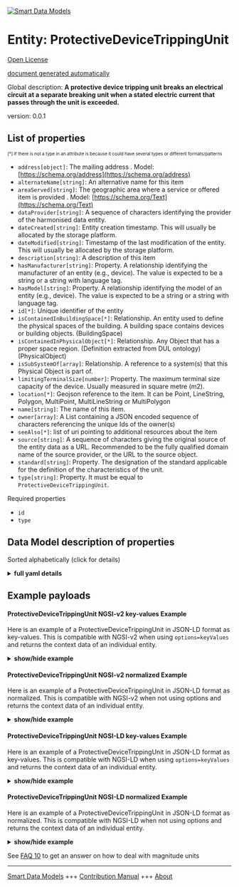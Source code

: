 <!-- 10-Header -->  
[![Smart Data Models](https://smartdatamodels.org/wp-content/uploads/2022/01/SmartDataModels_logo.png "Logo")](https://smartdatamodels.org)  
Entity: ProtectiveDeviceTrippingUnit  
====================================<!-- /10-Header -->  
<!-- 15-License -->  
[Open License](https://github.com/smart-data-models//dataModel.S4BLDG/blob/master/ProtectiveDeviceTrippingUnit/LICENSE.md)  
[document generated automatically](https://docs.google.com/presentation/d/e/2PACX-1vTs-Ng5dIAwkg91oTTUdt8ua7woBXhPnwavZ0FxgR8BsAI_Ek3C5q97Nd94HS8KhP-r_quD4H0fgyt3/pub?start=false&loop=false&delayms=3000#slide=id.gb715ace035_0_60)  
<!-- /15-License -->  
<!-- 20-Description -->  
Global description: **A protective device tripping unit breaks an electrical circuit at a separate breaking unit when a stated electric current that passes through the unit is exceeded.**  
version: 0.0.1  
<!-- /20-Description -->  
<!-- 30-PropertiesList -->  

## List of properties  

<sup><sub>[*] If there is not a type in an attribute is because it could have several types or different formats/patterns</sub></sup>  
- `address[object]`: The mailing address  . Model: [https://schema.org/address](https://schema.org/address)- `alternateName[string]`: An alternative name for this item  - `areaServed[string]`: The geographic area where a service or offered item is provided  . Model: [https://schema.org/Text](https://schema.org/Text)- `dataProvider[string]`: A sequence of characters identifying the provider of the harmonised data entity.  - `dateCreated[string]`: Entity creation timestamp. This will usually be allocated by the storage platform.  - `dateModified[string]`: Timestamp of the last modification of the entity. This will usually be allocated by the storage platform.  - `description[string]`: A description of this item  - `hasManufacturer[string]`: Property. A relationship identifying the manufacturer of an entity (e.g., device). The value is expected to be a string or a string with language tag.  - `hasModel[string]`: Property. A relationship identifying the model of an entity (e.g., device). The value is expected to be a string or a string with language tag.  - `id[*]`: Unique identifier of the entity  - `isContainedInBuildingSpace[*]`: Relationship. An entity used to define the physical spaces of the building. A building space contains devices or building objects. (BuildingSpace)  - `isContainedInPhysicalObject[*]`: Relationship. Any Object that has a proper space region.  (Definition extracted from DUL ontology) (PhysicalObject)  - `isSubSystemOf[array]`: Relationship. A reference to a system(s) that this Physical Object is part of.  - `limitingTerminalSize[number]`: Property. The maximum terminal size capacity of the device. Usually measured in square metre (m2).  - `location[*]`: Geojson reference to the item. It can be Point, LineString, Polygon, MultiPoint, MultiLineString or MultiPolygon  - `name[string]`: The name of this item.  - `owner[array]`: A List containing a JSON encoded sequence of characters referencing the unique Ids of the owner(s)  - `seeAlso[*]`: list of uri pointing to additional resources about the item  - `source[string]`: A sequence of characters giving the original source of the entity data as a URL. Recommended to be the fully qualified domain name of the source provider, or the URL to the source object.  - `standard[string]`: Property. The designation of the standard applicable for the definition of the characteristics of the unit.  - `type[string]`: Property. It must be equal to `ProtectiveDeviceTrippingUnit`.  <!-- /30-PropertiesList -->  
<!-- 35-RequiredProperties -->  
Required properties  
- `id`  - `type`  <!-- /35-RequiredProperties -->  
<!-- 40-RequiredProperties -->  
<!-- /40-RequiredProperties -->  
<!-- 50-DataModelHeader -->  
## Data Model description of properties  
Sorted alphabetically (click for details)  
<!-- /50-DataModelHeader -->  
<!-- 60-ModelYaml -->  
<details><summary><strong>full yaml details</strong></summary>    
```yaml  
ProtectiveDeviceTrippingUnit:    
  description: A protective device tripping unit breaks an electrical circuit at a separate breaking unit when a stated electric current that passes through the unit is exceeded.    
  properties:    
    address:    
      description: The mailing address    
      properties:    
        addressCountry:    
          description: 'Property. The country. For example, Spain. Model:''https://schema.org/addressCountry'''    
          type: string    
        addressLocality:    
          description: 'Property. The locality in which the street address is, and which is in the region. Model:''https://schema.org/addressLocality'''    
          type: string    
        addressRegion:    
          description: 'Property. The region in which the locality is, and which is in the country. Model:''https://schema.org/addressRegion'''    
          type: string    
        district:    
          description: 'A district is a type of administrative division that, in some countries, is managed by the local government.'    
          type: string    
        postOfficeBoxNumber:    
          description: 'Property. The post office box number for PO box addresses. For example, 03578. Model:''https://schema.org/postOfficeBoxNumber'''    
          type: string    
        postalCode:    
          description: 'Property. The postal code. For example, 24004. Model:''https://schema.org/https://schema.org/postalCode'''    
          type: string    
        streetAddress:    
          description: 'Property. The street address. Model:''https://schema.org/streetAddress'''    
          type: string    
        streetNr:    
          description: Number identifying a specific property on a public street.    
          type: string    
      type: object    
      x-ngsi:    
        model: https://schema.org/address    
        type: Property    
    alternateName:    
      description: An alternative name for this item    
      type: string    
      x-ngsi:    
        type: Property    
    areaServed:    
      description: The geographic area where a service or offered item is provided    
      type: string    
      x-ngsi:    
        model: https://schema.org/Text    
        type: Property    
    dataProvider:    
      description: A sequence of characters identifying the provider of the harmonised data entity.    
      type: string    
      x-ngsi:    
        type: Property    
    dateCreated:    
      description: Entity creation timestamp. This will usually be allocated by the storage platform.    
      format: date-time    
      type: string    
      x-ngsi:    
        type: Property    
    dateModified:    
      description: Timestamp of the last modification of the entity. This will usually be allocated by the storage platform.    
      format: date-time    
      type: string    
      x-ngsi:    
        type: Property    
    description:    
      description: A description of this item    
      type: string    
      x-ngsi:    
        type: Property    
    hasManufacturer:    
      description: 'Property. A relationship identifying the manufacturer of an entity (e.g., device). The value is expected to be a string or a string with language tag.'    
      type: string    
      x-ngsi:    
        type: Property    
    hasModel:    
      description: 'Property. A relationship identifying the model of an entity (e.g., device). The value is expected to be a string or a string with language tag.'    
      type: string    
      x-ngsi:    
        type: Property    
    id:    
      anyOf: &protectivedevicetrippingunit_-_properties_-_iscontainedinbuildingspace_-_anyof    
        - description: Property. Identifier format of any NGSI entity    
          maxLength: 256    
          minLength: 1    
          pattern: ^[\w\-\.\{\}\$\+\*\[\]`|~^@!,:\\]+$    
          type: string    
        - description: Property. Identifier format of any NGSI entity    
          format: uri    
          type: string    
      description: Unique identifier of the entity    
      x-ngsi:    
        type: Property    
    isContainedInBuildingSpace:    
      anyOf: *protectivedevicetrippingunit_-_properties_-_iscontainedinbuildingspace_-_anyof    
      description: Relationship. An entity used to define the physical spaces of the building. A building space contains devices or building objects. (BuildingSpace)    
      x-ngsi:    
        type: Property    
    isContainedInPhysicalObject:    
      anyOf: *protectivedevicetrippingunit_-_properties_-_iscontainedinbuildingspace_-_anyof    
      description: Relationship. Any Object that has a proper space region.  (Definition extracted from DUL ontology) (PhysicalObject)    
      x-ngsi:    
        type: Property    
    isSubSystemOf:    
      description: Relationship. A reference to a system(s) that this Physical Object is part of.    
      items:    
        anyOf: *protectivedevicetrippingunit_-_properties_-_iscontainedinbuildingspace_-_anyof    
        description: Property. Unique identifier of the entity    
      type: array    
      x-ngsi:    
        type: Relationship    
    limitingTerminalSize:    
      description: Property. The maximum terminal size capacity of the device. Usually measured in square metre (m2).    
      type: number    
      x-ngsi:    
        type: Property    
    location:    
      description: 'Geojson reference to the item. It can be Point, LineString, Polygon, MultiPoint, MultiLineString or MultiPolygon'    
      oneOf:    
        - description: GeoProperty. Geojson reference to the item. Point    
          properties:    
            bbox:    
              items:    
                type: number    
              minItems: 4    
              type: array    
            coordinates:    
              items:    
                type: number    
              minItems: 2    
              type: array    
            type:    
              enum:    
                - Point    
              type: string    
          required:    
            - type    
            - coordinates    
          title: GeoJSON Point    
          type: object    
        - description: GeoProperty. Geojson reference to the item. LineString    
          properties:    
            bbox:    
              items:    
                type: number    
              minItems: 4    
              type: array    
            coordinates:    
              items:    
                items:    
                  type: number    
                minItems: 2    
                type: array    
              minItems: 2    
              type: array    
            type:    
              enum:    
                - LineString    
              type: string    
          required:    
            - type    
            - coordinates    
          title: GeoJSON LineString    
          type: object    
        - description: GeoProperty. Geojson reference to the item. Polygon    
          properties:    
            bbox:    
              items:    
                type: number    
              minItems: 4    
              type: array    
            coordinates:    
              items:    
                items:    
                  items:    
                    type: number    
                  minItems: 2    
                  type: array    
                minItems: 4    
                type: array    
              type: array    
            type:    
              enum:    
                - Polygon    
              type: string    
          required:    
            - type    
            - coordinates    
          title: GeoJSON Polygon    
          type: object    
        - description: GeoProperty. Geojson reference to the item. MultiPoint    
          properties:    
            bbox:    
              items:    
                type: number    
              minItems: 4    
              type: array    
            coordinates:    
              items:    
                items:    
                  type: number    
                minItems: 2    
                type: array    
              type: array    
            type:    
              enum:    
                - MultiPoint    
              type: string    
          required:    
            - type    
            - coordinates    
          title: GeoJSON MultiPoint    
          type: object    
        - description: GeoProperty. Geojson reference to the item. MultiLineString    
          properties:    
            bbox:    
              items:    
                type: number    
              minItems: 4    
              type: array    
            coordinates:    
              items:    
                items:    
                  items:    
                    type: number    
                  minItems: 2    
                  type: array    
                minItems: 2    
                type: array    
              type: array    
            type:    
              enum:    
                - MultiLineString    
              type: string    
          required:    
            - type    
            - coordinates    
          title: GeoJSON MultiLineString    
          type: object    
        - description: GeoProperty. Geojson reference to the item. MultiLineString    
          properties:    
            bbox:    
              items:    
                type: number    
              minItems: 4    
              type: array    
            coordinates:    
              items:    
                items:    
                  items:    
                    items:    
                      type: number    
                    minItems: 2    
                    type: array    
                  minItems: 4    
                  type: array    
                type: array    
              type: array    
            type:    
              enum:    
                - MultiPolygon    
              type: string    
          required:    
            - type    
            - coordinates    
          title: GeoJSON MultiPolygon    
          type: object    
      x-ngsi:    
        type: GeoProperty    
    name:    
      description: The name of this item.    
      type: string    
      x-ngsi:    
        type: Property    
    owner:    
      description: A List containing a JSON encoded sequence of characters referencing the unique Ids of the owner(s)    
      items:    
        anyOf: *protectivedevicetrippingunit_-_properties_-_iscontainedinbuildingspace_-_anyof    
        description: Property. Unique identifier of the entity    
      type: array    
      x-ngsi:    
        type: Property    
    seeAlso:    
      description: list of uri pointing to additional resources about the item    
      oneOf:    
        - items:    
            format: uri    
            type: string    
          minItems: 1    
          type: array    
        - format: uri    
          type: string    
      x-ngsi:    
        type: Property    
    source:    
      description: 'A sequence of characters giving the original source of the entity data as a URL. Recommended to be the fully qualified domain name of the source provider, or the URL to the source object.'    
      type: string    
      x-ngsi:    
        type: Property    
    standard:    
      description: Property. The designation of the standard applicable for the definition of the characteristics of the unit.    
      type: string    
      x-ngsi:    
        type: Property    
    type:    
      description: Property. It must be equal to `ProtectiveDeviceTrippingUnit`.    
      enum:    
        - ProtectiveDeviceTrippingUnit    
      type: string    
      x-ngsi:    
        type: Property    
  required:    
    - id    
    - type    
  type: object    
  x-derived-from: "https://saref.etsi.org/saref4bldg/v1.1.2/#s4bldg:ProtectiveDeviceTrippingUnit"    
  x-disclaimer: 'Redistribution and use in source and binary forms, with or without modification, are permitted  provided that the license conditions are met. Copyleft (c) 2022 Contributors to Smart Data Models Program'    
  x-license-url: https://github.com/smart-data-models/dataModel.S4BLDG/blob/master/ProtectiveDeviceTrippingUnit/LICENSE.md    
  x-model-schema: https://smart-data-models.github.com/dataModel.SAREF4BLDG/ProtectiveDeviceTrippingUnit/schema.json    
  x-model-tags: SAREF ProtectiveDeviceTrippingUnit    
  x-version: 0.0.1    
```  
</details>    
<!-- /60-ModelYaml -->  
<!-- 70-MiddleNotes -->  
<!-- /70-MiddleNotes -->  
<!-- 80-Examples -->  
## Example payloads    
#### ProtectiveDeviceTrippingUnit NGSI-v2 key-values Example    
Here is an example of a ProtectiveDeviceTrippingUnit in JSON-LD format as key-values. This is compatible with NGSI-v2 when  using `options=keyValues` and returns the context data of an individual entity.  
<details><summary><strong>show/hide example</strong></summary>    
```json  
{  
  "id": "urn:ngsi-ld:ProtectiveDeviceTrippingUnit:a9978d1d-ff56-4285-ab6f-75c7ea9d9366",  
  "type": "ProtectiveDeviceTrippingUnit",  
  "limitingTerminalSize": 0.007349040029648757,  
  "standard": "transmit",  
  "isContainedInBuildingSpace": "urn:ngsi-ld:BuildingSpace:0ab75dd1-ffd5-45b9-b82a-581cdc354a9a",  
  "isContainedInPhysicalObject": "urn:ngsi-ld:PhysicalObject:c94d5308-85dc-4feb-a469-6e5fc8dd9e64",  
  "isSubSystemOf": [  
    "urn:ngsi-ld:System:13b21daf-60e6-490b-883f-24f5e9439662",  
    "urn:ngsi-ld:System:6223a07f-c00a-40eb-b519-1260b420a8a4",  
    "urn:ngsi-ld:System:9dafd28f-9eb5-461d-a82d-2ddcbe017a87"  
  ],  
  "hasManufacturer": "ProtectiveDeviceTrippingUnit Company Inc.",  
  "hasModel": "ProtectiveDeviceTrippingUnit 0.1.2",  
  "dateCreated": "2023-01-26T07:35:56Z",  
  "dateModified": "2023-01-26T00:18:37Z",  
  "source": "Import",  
  "name": "ProtectiveDeviceTrippingUnit",  
  "alternateName": "ProtectiveDeviceTrippingUnit type 2",  
  "description": "ProtectiveDeviceTrippingUnit of limited ProtectiveDeviceTrippingUnit types",  
  "dataProvider": "IFC file"  
}  
```  
</details>  
#### ProtectiveDeviceTrippingUnit NGSI-v2 normalized Example    
Here is an example of a ProtectiveDeviceTrippingUnit in JSON-LD format as normalized. This is compatible with NGSI-v2 when not using options and returns the context data of an individual entity.  
<details><summary><strong>show/hide example</strong></summary>    
```json  
{  
  "id": "urn:ngsi-ld:ProtectiveDeviceTrippingUnit:d0ceff43-b934-4f8b-9a61-ac3fb2d00ca0",  
  "type": "ProtectiveDeviceTrippingUnit",  
  "limitingTerminalSize": {  
    "type": "Measurement",  
    "value": 0.6188844647188521  
  },  
  "standard": {  
    "type": "Text",  
    "value": "alarm"  
  },  
  "isContainedInBuildingSpace": {  
    "type": "URL",  
    "value": "urn:ngsi-ld:BuildingSpace:9e090bad-e15b-4d58-98aa-fb3603aa29a9"  
  },  
  "isContainedInPhysicalObject": {  
    "type": "URL",  
    "value": "urn:ngsi-ld:PhysicalObject:6c1269e4-0729-42b5-a7c3-626c97c5e6f1"  
  },  
  "isSubSystemOf": {  
    "type": "array",  
    "value": [  
      {  
        "type": "URL",  
        "value": "urn:ngsi-ld:System:90583732-ca11-440d-88a8-c8dfd68ba350"  
      },  
      {  
        "type": "URL",  
        "value": "urn:ngsi-ld:System:fc4ff579-32de-4fb7-95a3-ef9fa07b0dc5"  
      },  
      {  
        "type": "URL",  
        "value": "urn:ngsi-ld:System:68ddbc79-587d-4866-ae6d-3d9efcac6ac5"  
      }  
    ]  
  },  
  "hasManufacturer": {  
    "type": "Text",  
    "value": "ProtectiveDeviceTrippingUnit Company Inc."  
  },  
  "hasModel": {  
    "type": "Text",  
    "value": "ProtectiveDeviceTrippingUnit 0.1.2"  
  },  
  "dateCreated": {  
    "type": "DateTime",  
    "value": "2023-01-26T07:05:39.1899219+01:00"  
  },  
  "dateModified": {  
    "type": "DateTime",  
    "value": "2023-01-25T16:04:21.3598466+01:00"  
  },  
  "source": {  
    "type": "Text",  
    "value": "Import"  
  },  
  "name": {  
    "type": "Text",  
    "value": "ProtectiveDeviceTrippingUnit"  
  },  
  "alternateName": {  
    "type": "Text",  
    "value": "ProtectiveDeviceTrippingUnit type 2"  
  },  
  "description": {  
    "type": "Text",  
    "value": "ProtectiveDeviceTrippingUnit of limited ProtectiveDeviceTrippingUnit types"  
  },  
  "dataProvider": {  
    "type": "Text",  
    "value": "IFC file"  
  }  
}  
```  
</details>  
#### ProtectiveDeviceTrippingUnit NGSI-LD key-values Example    
Here is an example of a ProtectiveDeviceTrippingUnit in JSON-LD format as key-values. This is compatible with NGSI-LD when  using `options=keyValues` and returns the context data of an individual entity.  
<details><summary><strong>show/hide example</strong></summary>    
```json  
{  
  "id": "urn:ngsi-ld:ProtectiveDeviceTrippingUnit:41659f5e-fe2b-4bb2-8ec4-ed401727e57d",  
  "type": "ProtectiveDeviceTrippingUnit",  
  "limitingTerminalSize": 0.37033727779383474,  
  "standard": "Sports, Games & Baby",  
  "isContainedInBuildingSpace": "urn:ngsi-ld:BuildingSpace:d344d393-7664-4070-8f2f-e61396544c25",  
  "isContainedInPhysicalObject": "urn:ngsi-ld:PhysicalObject:3dec837c-37b9-4f90-9c4f-4a1fe790b3bd",  
  "isSubSystemOf": [  
    "urn:ngsi-ld:System:2599cb04-f959-4b4f-b3fc-bcaf4d989af1",  
    "urn:ngsi-ld:System:46b06cab-817c-4eda-8966-bd94e0be6ba8",  
    "urn:ngsi-ld:System:922d0ea6-fe00-4164-870b-541b868e838e"  
  ],  
  "hasManufacturer": "ProtectiveDeviceTrippingUnit Company Inc.",  
  "hasModel": "ProtectiveDeviceTrippingUnit 0.1.2",  
  "dateCreated": "2023-01-25T17:38:53Z",  
  "dateModified": "2023-01-26T01:14:24Z",  
  "source": "Import",  
  "name": "ProtectiveDeviceTrippingUnit",  
  "alternateName": "ProtectiveDeviceTrippingUnit type 2",  
  "description": "ProtectiveDeviceTrippingUnit of limited ProtectiveDeviceTrippingUnit types",  
  "dataProvider": "IFC file",  
  "@context": [  
    "https://raw.githubusercontent.com/smart-data-models/dataModel.S4BLDG/master/context.jsonld",  
    "https://uri.etsi.org/ngsi-ld/v1/ngsi-ld-core-context.jsonld"  
  ]  
}  
```  
</details>  
#### ProtectiveDeviceTrippingUnit NGSI-LD normalized Example    
Here is an example of a ProtectiveDeviceTrippingUnit in JSON-LD format as normalized. This is compatible with NGSI-LD when not using options and returns the context data of an individual entity.  
<details><summary><strong>show/hide example</strong></summary>    
```json  
{  
  "id": "urn:ngsi-ld:ProtectiveDeviceTrippingUnit:f10ca3f9-0120-45ce-9758-c7d87ff88556",  
  "type": "ProtectiveDeviceTrippingUnit",  
  "limitingTerminalSize": {  
    "type": "Property",  
    "unitCode": "m2",  
    "observedAt": "2023-01-25T16:18:32Z",  
    "value": 0.5988374624361508  
  },  
  "standard": {  
    "type": "Property",  
    "value": "turquoise"  
  },  
  "isContainedInBuildingSpace": {  
    "type": "Relationship",  
    "object": "urn:ngsi-ld:BuildingSpace:b4596d63-a279-46bd-9f55-787ea3bfea0c"  
  },  
  "isContainedInPhysicalObject": {  
    "type": "Relationship",  
    "object": "urn:ngsi-ld:PhysicalObject:be93a21f-cf03-446e-8bc6-3caf4d92fae9"  
  },  
  "isSubSystemOf": [  
    {  
      "type": "Relationship",  
      "object": "urn:ngsi-ld:System:386d031a-d13b-4b5f-a022-1aab55cc9bd5"  
    },  
    {  
      "type": "Relationship",  
      "object": "urn:ngsi-ld:System:2d9aeff1-a0f8-4cad-96a0-b01d99938948"  
    },  
    {  
      "type": "Relationship",  
      "object": "urn:ngsi-ld:System:9a4c8d68-59b1-4bf7-833d-871d2d835564"  
    }  
  ],  
  "hasManufacturer": {  
    "type": "Property",  
    "value": "ProtectiveDeviceTrippingUnit Company Inc."  
  },  
  "hasModel": {  
    "type": "Property",  
    "value": "ProtectiveDeviceTrippingUnit 0.1.2"  
  },  
  "dateCreated": {  
    "type": "Property",  
    "value": "2023-01-26T08:37:55Z"  
  },  
  "dateModified": {  
    "type": "Property",  
    "value": "2023-01-26T07:20:44Z"  
  },  
  "source": {  
    "type": "Property",  
    "value": "Import"  
  },  
  "name": {  
    "type": "Property",  
    "value": "ProtectiveDeviceTrippingUnit"  
  },  
  "alternateName": {  
    "type": "Property",  
    "value": "ProtectiveDeviceTrippingUnit type 2"  
  },  
  "description": {  
    "type": "Property",  
    "value": "ProtectiveDeviceTrippingUnit of limited ProtectiveDeviceTrippingUnit types"  
  },  
  "dataProvider": {  
    "type": "Property",  
    "value": "IFC file"  
  },  
  "@context": [  
    "https://raw.githubusercontent.com/smart-data-models/dataModel.S4BLDG/master/context.jsonld",  
    "https://uri.etsi.org/ngsi-ld/v1/ngsi-ld-core-context.jsonld"  
  ]  
}  
```  
</details><!-- /80-Examples -->  
<!-- 90-FooterNotes -->  
<!-- /90-FooterNotes -->  
<!-- 95-Units -->  
See [FAQ 10](https://smartdatamodels.org/index.php/faqs/) to get an answer on how to deal with magnitude units  
<!-- /95-Units -->  
<!-- 97-LastFooter -->  
---  
[Smart Data Models](https://smartdatamodels.org) +++ [Contribution Manual](https://bit.ly/contribution_manual) +++ [About](https://bit.ly/Introduction_SDM)<!-- /97-LastFooter -->  
